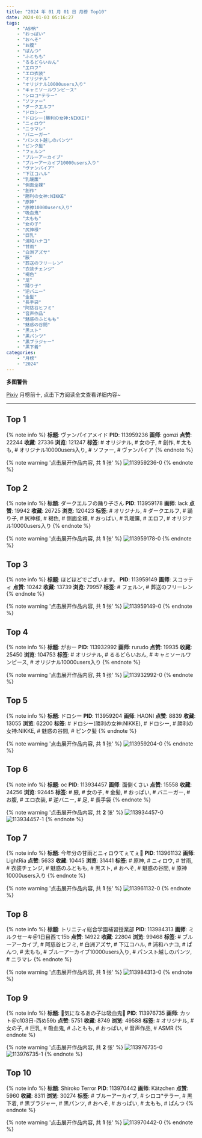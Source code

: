 ```yaml
---
title: "2024 年 01 月 01 日 月榜 Top10"
date: 2024-01-03 05:16:27
tags:
    - "ASMR"
    - "おっぱい"
    - "おへそ"
    - "お腹"
    - "ぱんつ"
    - "ふともも"
    - "るるどらいおん"
    - "エロフ"
    - "エロ衣装"
    - "オリジナル"
    - "オリジナル10000users入り"
    - "キャミソールワンピース"
    - "シロコ*テラー"
    - "ソファー"
    - "ダークエルフ"
    - "ドロシー"
    - "ドロシー(勝利の女神:NIKKE)"
    - "ニィロウ"
    - "ニラマレ"
    - "バニーガー"
    - "パンスト越しのパンツ"
    - "ピンク髪"
    - "フェルン"
    - "ブルーアーカイブ"
    - "ブルーアーカイブ10000users入り"
    - "ヴァンパイア"
    - "下江コハル"
    - "乳暖簾"
    - "側面全裸"
    - "創作"
    - "勝利の女神:NIKKE"
    - "原神"
    - "原神10000users入り"
    - "吸血鬼"
    - "太もも"
    - "女の子"
    - "尻神様"
    - "巨乳"
    - "浦和ハナコ"
    - "甘雨"
    - "白洲アズサ"
    - "腋"
    - "葬送のフリーレン"
    - "衣装チェンジ"
    - "褐色"
    - "足"
    - "踊り子"
    - "逆バニー"
    - "金髪"
    - "長手袋"
    - "阿慈谷ヒフミ"
    - "音声作品"
    - "魅惑のふともも"
    - "魅惑の谷間"
    - "黒スト"
    - "黒パンツ"
    - "黒ブラジャー"
    - "黒下着"
categories:
    - "月榜"
    - "2024"
---
```


<i class="fa fa-triangle-exclamation"></i>**多图警告**<i class="fa fa-triangle-exclamation"></i>

[Pixiv](https://www.pixiv.net/) 月榜前十, 点击下方阅读全文查看详细内容~

<!-- more -->

---

## Top 1

{% note info %}
**标题**: ヴァンパイアメイド
**PID**: 113959236 **画师**: gomzi
**点赞**: 22244 **收藏**: 27336 **浏览**: 121247
**标签**: # オリジナル, # 女の子, # 創作, # 太もも, # オリジナル10000users入り, # ソファー, # ヴァンパイア
{% endnote %}

{% note warning '点击展开作品内容, 共 **1** 张' %}
![113959236-0](https://i.pixiv.re/img-original/img/2023/12/05/00/00/54/113959236_p0.jpg)
{% endnote %}

## Top 2

{% note info %}
**标题**: ダークエルフの踊り子さん
**PID**: 113959178 **画师**: lack
**点赞**: 19942 **收藏**: 26725 **浏览**: 120423
**标签**: # オリジナル, # ダークエルフ, # 踊り子, # 尻神様, # 褐色, # 側面全裸, # おっぱい, # 乳暖簾, # エロフ, # オリジナル10000users入り
{% endnote %}

{% note warning '点击展开作品内容, 共 **1** 张' %}
![113959178-0](https://i.pixiv.re/img-original/img/2023/12/05/00/00/31/113959178_p0.png)
{% endnote %}

## Top 3

{% note info %}
**标题**: ほどほどでございます。
**PID**: 113959149 **画师**: スコッティ
**点赞**: 10242 **收藏**: 13739 **浏览**: 79957
**标签**: # フェルン, # 葬送のフリーレン
{% endnote %}

{% note warning '点击展开作品内容, 共 **1** 张' %}
![113959149-0](https://i.pixiv.re/img-original/img/2023/12/05/00/00/20/113959149_p0.jpg)
{% endnote %}

## Top 4

{% note info %}
**标题**: がおー
**PID**: 113932992 **画师**: rurudo
**点赞**: 19935 **收藏**: 25450 **浏览**: 104753
**标签**: # オリジナル, # るるどらいおん, # キャミソールワンピース, # オリジナル10000users入り
{% endnote %}

{% note warning '点击展开作品内容, 共 **1** 张' %}
![113932992-0](https://i.pixiv.re/img-original/img/2023/12/04/00/00/50/113932992_p0.png)
{% endnote %}

## Top 5

{% note info %}
**标题**: ドロシー
**PID**: 113959204 **画师**: HAONI
**点赞**: 8839 **收藏**: 13055 **浏览**: 62200
**标签**: # ドロシー(勝利の女神:NIKKE), # ドロシー, # 勝利の女神:NIKKE, # 魅惑の谷間, # ピンク髪
{% endnote %}

{% note warning '点击展开作品内容, 共 **1** 张' %}
![113959204-0](https://i.pixiv.re/img-original/img/2023/12/05/00/00/44/113959204_p0.jpg)
{% endnote %}

## Top 6

{% note info %}
**标题**: oc
**PID**: 113934457 **画师**: 面倒くさい
**点赞**: 15558 **收藏**: 24256 **浏览**: 92445
**标签**: # 腋, # 女の子, # 金髪, # おっぱい, # バニーガー, # お腹, # エロ衣装, # 逆バニー, # 足, # 長手袋
{% endnote %}

{% note warning '点击展开作品内容, 共 **2** 张' %}
![113934457-0](https://i.pixiv.re/img-original/img/2023/12/04/00/37/52/113934457_p0.png)
![113934457-1](https://i.pixiv.re/img-original/img/2023/12/04/00/37/52/113934457_p1.png)
{% endnote %}

## Top 7

{% note info %}
**标题**: 今年分の甘雨とニィロウてぇてぇ🎉
**PID**: 113961132 **画师**: LightRia
**点赞**: 5633 **收藏**: 10445 **浏览**: 31441
**标签**: # 原神, # ニィロウ, # 甘雨, # 衣装チェンジ, # 魅惑のふともも, # 黒スト, # おへそ, # 魅惑の谷間, # 原神10000users入り
{% endnote %}

{% note warning '点击展开作品内容, 共 **1** 张' %}
![113961132-0](https://i.pixiv.re/img-original/img/2023/12/05/01/01/01/113961132_p0.jpg)
{% endnote %}

## Top 8

{% note info %}
**标题**: トリニティ総合学園補習授業部
**PID**: 113984313 **画师**: ミルクセーキ＠1日目西て15b
**点赞**: 14922 **收藏**: 22804 **浏览**: 99468
**标签**: # ブルーアーカイブ, # 阿慈谷ヒフミ, # 白洲アズサ, # 下江コハル, # 浦和ハナコ, # ぱんつ, # 太もも, # ブルーアーカイブ10000users入り, # パンスト越しのパンツ, # ニラマレ
{% endnote %}

{% note warning '点击展开作品内容, 共 **1** 张' %}
![113984313-0](https://i.pixiv.re/img-original/img/2023/12/06/00/00/25/113984313_p0.jpg)
{% endnote %}

## Top 9

{% note info %}
**标题**: 🦇気になるあの子は吸血鬼🦇
**PID**: 113976735 **画师**: カット＠c103日-西め59b
**点赞**: 5751 **收藏**: 8749 **浏览**: 49588
**标签**: # オリジナル, # 女の子, # 巨乳, # 吸血鬼, # ふともも, # おっぱい, # 音声作品, # ASMR
{% endnote %}

{% note warning '点击展开作品内容, 共 **2** 张' %}
![113976735-0](https://i.pixiv.re/img-original/img/2023/12/06/07/41/14/113976735_p0.jpg)
![113976735-1](https://i.pixiv.re/img-original/img/2023/12/06/07/41/14/113976735_p1.jpg)
{% endnote %}

## Top 10

{% note info %}
**标题**: Shiroko Terror
**PID**: 113970442 **画师**: Kätzchen
**点赞**: 5960 **收藏**: 8311 **浏览**: 30274
**标签**: # ブルーアーカイブ, # シロコ*テラー, # 黒下着, # 黒ブラジャー, # 黒パンツ, # おへそ, # おっぱい, # 太もも, # ぱんつ
{% endnote %}

{% note warning '点击展开作品内容, 共 **1** 张' %}
![113970442-0](https://i.pixiv.re/img-original/img/2023/12/05/13/40/04/113970442_p0.png)
{% endnote %}
